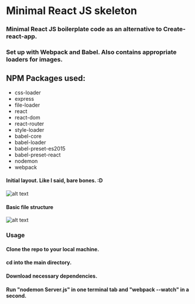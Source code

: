 # Minimal React JS skeleton

### Minimal React JS boilerplate code as an alternative to Create-react-app.

### Set up with Webpack and Babel. Also contains appropriate loaders for images.


## NPM Packages used:

- css-loader
- express
- file-loader
- react
- react-dom
- react-router
- style-loader
- babel-core
- babel-loader
- babel-preset-es2015
- babel-preset-react
- nodemon
- webpack


#### Initial layout. Like I said, bare bones. :D

![alt text](screenshots/layout "layout")

#### Basic file structure

![alt text](screenshots/file-structure "file structure")

### Usage

#### Clone the repo to your local machine.
#### cd into the main directory.
#### Download necessary dependencies.
#### Run "nodemon Server.js" in one terminal tab and "webpack --watch" in a second.
